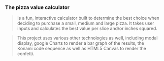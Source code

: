 ### The pizza value calculator

> Is a fun, interactive calculator built to determine the best choice when deciding to purchase a small, medium and large pizza. It takes user inputs and calculates the best value per slice and/or inches squared.


> This project uses various other technologies as well, including modal display, google Charts to render a bar graph of the results, the Konami code sequence as well as HTML5 Canvas to render the confetti. 
